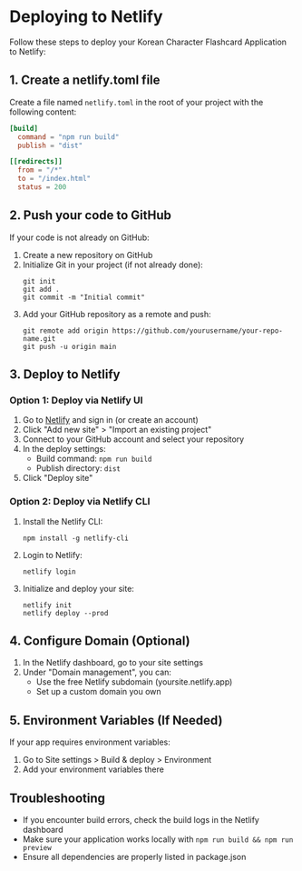 # Deploying to Netlify

Follow these steps to deploy your Korean Character Flashcard Application to Netlify:

## 1. Create a netlify.toml file

Create a file named `netlify.toml` in the root of your project with the following content:

```toml
[build]
  command = "npm run build"
  publish = "dist"

[[redirects]]
  from = "/*"
  to = "/index.html"
  status = 200
```

## 2. Push your code to GitHub

If your code is not already on GitHub:

1. Create a new repository on GitHub
2. Initialize Git in your project (if not already done):
   ```
   git init
   git add .
   git commit -m "Initial commit"
   ```
3. Add your GitHub repository as a remote and push:
   ```
   git remote add origin https://github.com/yourusername/your-repo-name.git
   git push -u origin main
   ```

## 3. Deploy to Netlify

### Option 1: Deploy via Netlify UI

1. Go to [Netlify](https://app.netlify.com/) and sign in (or create an account)
2. Click "Add new site" > "Import an existing project"
3. Connect to your GitHub account and select your repository
4. In the deploy settings:
   - Build command: `npm run build`
   - Publish directory: `dist`
5. Click "Deploy site"

### Option 2: Deploy via Netlify CLI

1. Install the Netlify CLI:
   ```
   npm install -g netlify-cli
   ```
2. Login to Netlify:
   ```
   netlify login
   ```
3. Initialize and deploy your site:
   ```
   netlify init
   netlify deploy --prod
   ```

## 4. Configure Domain (Optional)

1. In the Netlify dashboard, go to your site settings
2. Under "Domain management", you can:
   - Use the free Netlify subdomain (yoursite.netlify.app)
   - Set up a custom domain you own

## 5. Environment Variables (If Needed)

If your app requires environment variables:

1. Go to Site settings > Build & deploy > Environment
2. Add your environment variables there

## Troubleshooting

- If you encounter build errors, check the build logs in the Netlify dashboard
- Make sure your application works locally with `npm run build && npm run preview`
- Ensure all dependencies are properly listed in package.json
